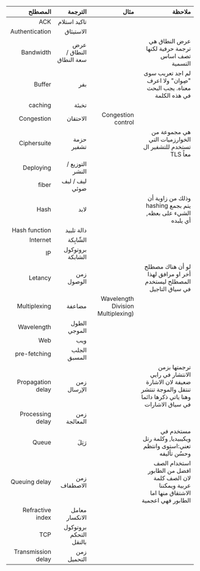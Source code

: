 |            المصطلح |                 الترجمة |                              مثال |                                                       ملاحظة |
| -----------------: | ----------------------: | --------------------------------: | -----------------------------------------------------------: |
|                ACK |            تاكيد استلام |                                   |                                                              |
|     Authentication |               الاستيثاق |                                   |                                                              |
|          Bandwidth | عرض النطاق / سعة النطاق |                                   |             عرض النطاق هي ترجمة حرفية لكنها تصف اساس التسمية |
|             Buffer |                     بفر |                                   | لم اجد تعريب سوى "صِوان" ولا اعرف معناه. يجب البحث في هذه الكلمة |
|            caching |                   تخبئة |                                   |                                                              |
|         Congestion |                الاحتقان |                Congestion control |                                                              |
|        Ciphersuite |              حزمة تشفير |                                   |      هي مجموعة من الخوارزميات التي تستخدم للتشفير ال TLS معاً |
|          Deploying |          التوزيع /النشر |                                   |                                                              |
|              fiber |          ليف / ليف ضوئي |                                   |                                                              |
|               Hash |                    لابد |                                   |   وذلك من زاوية أن hashing يتم بجمع الشيء على بعظه, أي يلبده |
|      Hash function |              دالة تلبيد |                                   |                                                              |
|           Internet |                 الشّابِكة |                                   |                                                              |
|                 IP |        بروتوكول الشابكة |                                   |                                                              |
|            Letancy |              زمن الوصول |                                   | لو أن هناك مصطلح أخر او مرافق لهذا المصطلح ليستخدم في سياق التاجيل |
|       Multiplexing |                  مضاعفة | Wavelength Division Multiplexing) |                                                              |
|         Wavelength |            الطول الموجي |                                   |                                                              |
|                Web |                     ويب |                                   |                                                              |
|       pre-fetching |            الجلب المسبق |                                   |                                                              |
|  Propagation delay |             زمن الإرسال |                                   | ترجمتها بزمن الانتشار في رايي ضعيفة لان الاشارة تنتقل والموجة تنتشر وهنا ياتي ذكرها دائما في سياق الاشارات |
|   Processing delay |            زمن المعالجة |                                   |                                                              |
|              Queue |                     رَتِلَ |                                   | مستخدم في ويكيبيديا, وكلمة رتل تعني:استوى وانتظم وحسُن تأليفه |
|      Queuing delay |            زمن الاصطفاف |                                   | استخدام الصف افضل من الطابور لان الصف كلمة عربية ويمكننا الاشتقاق منها اما الطابور فهي اعجمية |
|   Refractive index |          معامل الانكسار |                                   |                                                              |
|                TCP |  بروتوكول التحكم بالنقل |                                   |                                                              |
| Transmission delay |             زمن التحميل |                                   |                                                              |

